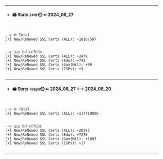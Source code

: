 

---
- #### 🖨️ **Stats** `24Hr`⏲️ ➼ 2024_08_27
```console


--> 🌐 Total
[+] New/ReNewed SSL Certs (ALL): +18187597


--> 🇧🇩 bd_ccTLDs
[+] New/ReNewed SSL Certs (ALL): +2479
[+] New/ReNewed SSL Certs (Edu): +742
[+] New/ReNewed SSL Certs (Gov|Mil): +99
[+] New/ReNewed SSL Certs (ISPs): +3


```

---
- #### 🖨️ **Stats** `7Days`⏲️ ➼ 2024_08_27 <--> 2024_08_20
```console


--> 🌐 Total
[+] New/ReNewed SSL Certs (ALL): +117719896


--> 🇧🇩 bd_ccTLDs
[+] New/ReNewed SSL Certs (ALL): +20395
[+] New/ReNewed SSL Certs (Edu): +7275
[+] New/ReNewed SSL Certs (Gov|Mil): +1093
[+] New/ReNewed SSL Certs (ISPs): +17


```

---

